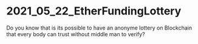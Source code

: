 # 2021_05_22_EtherFundingLottery
Do you know that is its possible to have an anonyme lottery on Blockchain that every body can trust without middle man to verify?
